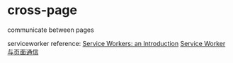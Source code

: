 # cross-page
communicate between pages



serviceworker reference:
[Service Workers: an Introduction](https://developers.google.com/web/fundamentals/primers/service-workers)
[Service Worker 与页面通信](https://lavas.baidu.com/guide/v1/advanced/service-worker-postMessage)
